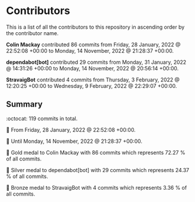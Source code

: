 # Contributors

This is a list of all the contributors to this repository in ascending order by the contributor name.

**Colin Mackay** contributed 86 commits from Friday, 28 January, 2022 @ 22:52:08 +00:00 to Monday, 14 November, 2022 @ 21:28:37 +00:00.

**dependabot[bot]** contributed 29 commits from Monday, 31 January, 2022 @ 14:31:26 +00:00 to Monday, 14 November, 2022 @ 20:56:14 +00:00.

**StravaigBot** contributed 4 commits from Thursday, 3 February, 2022 @ 12:20:25 +00:00 to Wednesday, 9 February, 2022 @ 22:29:07 +00:00.

## Summary

:octocat: 119 commits in total.

:date: From Friday, 28 January, 2022 @ 22:52:08 +00:00.

:date: Until Monday, 14 November, 2022 @ 21:28:37 +00:00.

:1st_place_medal: Gold medal to Colin Mackay with 86 commits which represents 72.27 % of all commits.

:2nd_place_medal: Silver medal to dependabot[bot] with 29 commits which represents 24.37 % of all commits.

:3rd_place_medal: Bronze medal to StravaigBot with 4 commits which represents 3.36 % of all commits.


